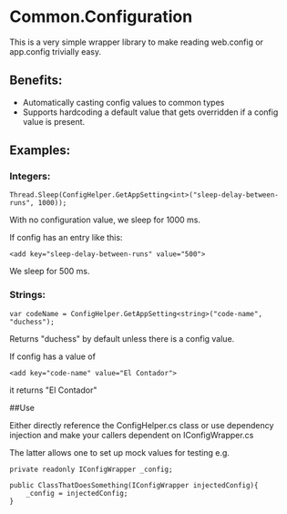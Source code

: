 # Common.Configuration
This is a very simple wrapper library to make reading web.config or app.config trivially easy.  

## Benefits:
- Automatically casting config values to common types
- Supports hardcoding a default value that gets overridden if a config value is present.

## Examples:

### Integers:

```Thread.Sleep(ConfigHelper.GetAppSetting<int>("sleep-delay-between-runs", 1000));```

With no configuration value, we sleep for 1000 ms.

If config has an entry like this:

```<add key="sleep-delay-between-runs" value="500">```

We sleep for 500 ms.

### Strings:

```var codeName = ConfigHelper.GetAppSetting<string>("code-name", "duchess");```

Returns "duchess" by default unless there is a config value.

If config has a value of 

```<add key="code-name" value="El Contador">```

it returns "El Contador"





##Use

Either directly reference the ConfigHelper.cs class or use dependency injection and make your callers dependent on IConfigWrapper.cs

The latter allows one to set up mock values for testing e.g.

~~~~
private readonly IConfigWrapper _config;

public ClassThatDoesSomething(IConfigWrapper injectedConfig){
    _config = injectedConfig;
}
~~~~
